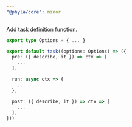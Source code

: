 ```yaml
---
"@phyla/core": minor
---
```


Add task definition function.

```ts
export type Options = { ... }

export default task((options: Options) => ({
  pre: ({ describe, it }) => ctx => [
    ...
  ],

  run: async ctx => {
    ...
  },

  post: ({ describe, it }) => ctx => [
    ...
  ],
}))
```
